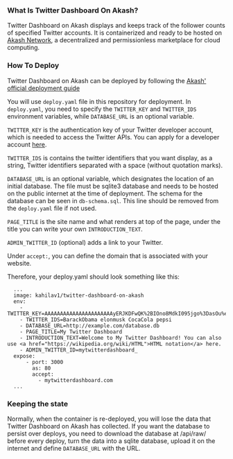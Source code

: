### What Is Twitter Dashboard On Akash?

Twitter Dashboard on Akash displays and keeps track of the follower counts of specified Twitter accounts. It is containerized and ready to be hosted on [Akash Network](https://akash.network/), a decentralized and permissionless marketplace for cloud computing.

### How To Deploy

Twitter Dashboard on Akash can be deployed by following the [Akash' official deployment guide](https://docs.akash.network/cli/deployment#create-the-deployment-configuration)

You will use `deploy.yaml` file in this repository for deployment. In `deploy.yaml`, you need to specify the `TWITTER_KEY` and `TWITTER_IDS` environment variables, while `DATABASE_URL` is an optional variable. 

`TWITTER_KEY` is the authentication key of your Twitter developer account, which is needed to access the Twitter APIs. You can apply for a developer account [here]( https://developer.twitter.com/). 

`TWITTER_IDS` is contains the twitter identifiers that you want display, as a string, Twitter identifiers separated with a space (without quotation marks). 

`DATABASE_URL` is an optional variable, which designates the location of an initial database. The file must be sqlite3 database and needs to be hosted on the public internet at the time of deployment. The schema for the database can be seen in `db-schema.sql`. This line should be removed from the `deploy.yaml` file if not used.

`PAGE_TITLE` is the site name and what renders at top of the page, under the title you can write your own `INTRODUCTION_TEXT`.

`ADMIN_TWITTER_ID` (optional) adds a link to your Twitter.

Under `accept:`, you can define the domain that is associated with your website.

Therefore, your deploy.yaml should look something like this:

```
  ...
  image: kahilav1/twitter-dashboard-on-akash
  env:
    - TWITTER_KEY=AAAAAAAAAAAAAAAAAAAAAAyERJKDFwQK%2BIOno8MdkI095jgo%3DasOu%eraI42PvrekjTK24dpXuJEAwmDHktV5zVeAyRdozTZ8D
    - TWITTER_IDS=BarackObama elonmusk CocaCola pepsi
    - DATABASE_URL=http://example.com/database.db
    - PAGE_TITLE=My Twitter Dashboard
    - INTRODUCTION_TEXT=Welcome to My Twitter Dashboard! You can also use <a href="https://wikipedia.org/wiki/HTML">HTML notation</a> here.
    - ADMIN_TWITTER_ID=mytwitterdashboard_
  expose:
      - port: 3000
        as: 80
        accept:
          - mytwitterdashboard.com
  ...
```

### Keeping the state
Normally, when the container is re-deployed, you will lose the data that Twitter Dashboard on Akash has collected. If you want the database to persist over deploys, you need to download the database at /api/raw/ before every deploy, turn the data into a sqlite database, upload it on the internet and define `DATABASE_URL` with the URL.
